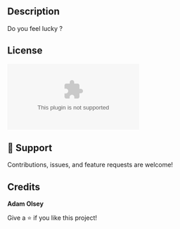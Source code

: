 
## Description

Do you feel lucky ? 

## License

![GitHub](https://img.shields.io/github/license/AdamHale88/adam-hale.com)

## 🤝 Support

Contributions, issues, and feature requests are welcome!

## Credits

**Adam Olsey**

Give a ⭐️ if you like this project!
